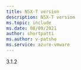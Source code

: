 ```yaml
---
title: NSX-T version
description: NSX-T version 
ms.topic: include
ms.date: 08/09/2021
author: shortpatti
ms.author: v-patsho
ms.service: azure-vmware
---
```


3.1.2
